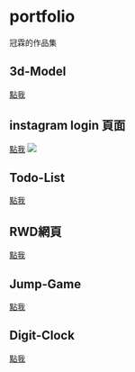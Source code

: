 # portfolio
冠霖的作品集
## 3d-Model
[點我](https://codesandbox.io/s/kind-silence-e7nq8)
## instagram login 頁面
[點我](https://meleelin.github.io/login/)
![](https://i.imgur.com/74qKAzK.png)
## Todo-List
[點我](https://codesandbox.io/s/laughing-bas-rbbut)
## RWD網頁
[點我](https://meleelin.github.io/responsive-web-design-example/)
## Jump-Game
[點我](https://meleelin.github.io/jumpgame/)

## Digit-Clock
[點我](https://meleelin.github.io/digit-clock/)




